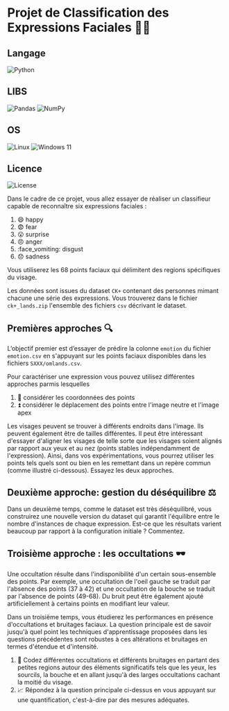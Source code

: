 # Projet de Classification des Expressions Faciales :woman_technologist:

## Langage
![Python](https://img.shields.io/badge/python-3670A0?style=for-the-badge&logo=python&logoColor=ffdd54)

## LIBS
![Pandas](https://img.shields.io/badge/pandas-%23150458.svg?style=for-the-badge&logo=pandas&logoColor=white)
![NumPy](https://img.shields.io/badge/numpy-%23013243.svg?style=for-the-badge&logo=numpy&logoColor=white)

## OS
![Linux](https://img.shields.io/badge/Linux-FCC624?style=for-the-badge&logo=linux&logoColor=black)
![Windows 11](https://img.shields.io/badge/Windows%2011-%230079d5.svg?style=for-the-badge&logo=Windows%2011&logoColor=white)

## Licence
![License](https://img.shields.io/badge/License-MIT-green)

Dans le cadre de ce projet, vous allez essayer de réaliser un classifieur capable de reconnaître six expressions faciales : 

1. :smile: happy
2. :fearful: fear
3. :open_mouth: surprise
4. :angry: anger
5. :face_vomiting: disgust
6. :disappointed: sadness

Vous utiliserez les 68 points faciaux qui délimitent des regions spécifiques du visage.

Les données sont issues du dataset `CK+` contenant des personnes mimant chacune une série des expressions. Vous trouverez dans le fichier `ck+_lands.zip` l'ensemble des fichiers `csv` décrivant le dataset. 

## Premières approches :mag:

L’objectif premier est d’essayer de prédire la colonne `emotion` du fichier `emotion.csv` en s'appuyant sur les points faciaux disponibles dans les fichiers `SXXX/omlands.csv`.

Pour caractériser une expression vous pouvez utilisez différentes approches parmis lesquelles

1. :dart: considérer les coordonnées des points
2. :arrow_double_up: considérer le déplacement des points entre l'image neutre et l'image apex

Les visages peuvent se trouver à différents endroits dans l'image. Ils peuvent également être de tailles différentes. Il peut être intéressant d'essayer d'aligner les visages de telle sorte que les visages soient alignés par rapport aux yeux et au nez (points stables indépendamment de l'expression). Ainsi, dans vos expérimentations, vous pourrez utiliser les points tels quels sont ou bien en les remettant dans un repère commun (comme illustré ci-dessous). Essayez les deux approches.

## Deuxième approche: gestion du déséquilibre :balance_scale:

Dans un deuxième temps, comme le dataset est très déséquilibré, vous construirez une nouvelle version du dataset qui garantit l'équilibre entre le nombre d'instances de chaque expression. Est-ce que les résultats varient beaucoup par rapport à la configuration initiale ? Commentez.

## Troisième approche : les occultations :dark_sunglasses:

Une occultation résulte dans l'indisponibilité d'un certain sous-ensemble des points. Par exemple, une occultation de l'oeil gauche se traduit par l'absence des points (37 à 42) et une occultation de la bouche se traduit par l'absence de points (49-68). Du bruit peut être également ajouté artificiellement à certains points en modifiant leur valeur.

Dans un troisième temps, vous étudierez les performances en présence d'occultations et bruitages faciaux. La question principale est de savoir jusqu'à quel point les techniques d'apprentissage proposées dans les questions précédentes sont robustes à ces altérations et bruitages en termes d'étendue et d'intensité. 

1. :see_no_evil: Codez différentes occultations et différents bruitages en partant des petites regions autour des éléments significatifs tels que les yeux, les sourcils, la bouche et en allant jusqu'à des larges occultations cachant la moitié du visage.
2. :chart_with_upwards_trend: Répondez à la question principale ci-dessus en vous appuyant sur une quantification, c'est-à-dire par des mesures adéquates.
